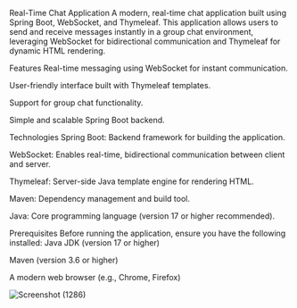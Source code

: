 Real-Time Chat Application
A modern, real-time chat application built using Spring Boot, WebSocket, and Thymeleaf. This application allows users to send and receive messages instantly in a group chat environment, leveraging WebSocket for bidirectional communication and Thymeleaf for dynamic HTML rendering.

Features
Real-time messaging using WebSocket for instant communication.

User-friendly interface built with Thymeleaf templates.

Support for group chat functionality.

Simple and scalable Spring Boot backend.


Technologies
Spring Boot: Backend framework for building the application.

WebSocket: Enables real-time, bidirectional communication between client and server.

Thymeleaf: Server-side Java template engine for rendering HTML.

Maven: Dependency management and build tool.

Java: Core programming language (version 17 or higher recommended).


Prerequisites
Before running the application, ensure you have the following installed:
Java JDK (version 17 or higher)

Maven (version 3.6 or higher)

A modern web browser (e.g., Chrome, Firefox)


![Screenshot (1286)](https://github.com/user-attachments/assets/3c7e407f-b013-48e1-9cdd-5ef5db24c6cf)







